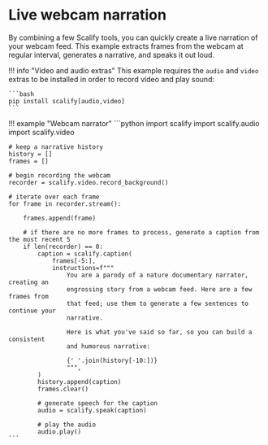 # Live webcam narration

By combining a few Scalify tools, you can quickly create a live narration of your webcam feed. This example extracts frames from the webcam at regular interval, generates a narrative, and speaks it out loud.

!!! info "Video and audio extras"
    This example requires the `audio` and `video` extras to be installed in order to record video and play sound:

    ```bash
    pip install scalify[audio,video]
    ```



!!! example "Webcam narrator"
    ```python
    import scalify
    import scalify.audio
    import scalify.video

    # keep a narrative history
    history = []
    frames = []

    # begin recording the webcam
    recorder = scalify.video.record_background()

    # iterate over each frame
    for frame in recorder.stream():
        
        frames.append(frame)
        
        # if there are no more frames to process, generate a caption from the most recent 5
        if len(recorder) == 0:
            caption = scalify.caption(
                frames[-5:],
                instructions=f"""
                    You are a parody of a nature documentary narrator, creating an
                    engrossing story from a webcam feed. Here are a few frames from
                    that feed; use them to generate a few sentences to continue your
                    narrative.
                    
                    Here is what you've said so far, so you can build a consistent
                    and humorous narrative:
                    
                    {' '.join(history[-10:])}
                    """,
            )
            history.append(caption)
            frames.clear()

            # generate speech for the caption         
            audio = scalify.speak(caption)

            # play the audio
            audio.play()
    ```